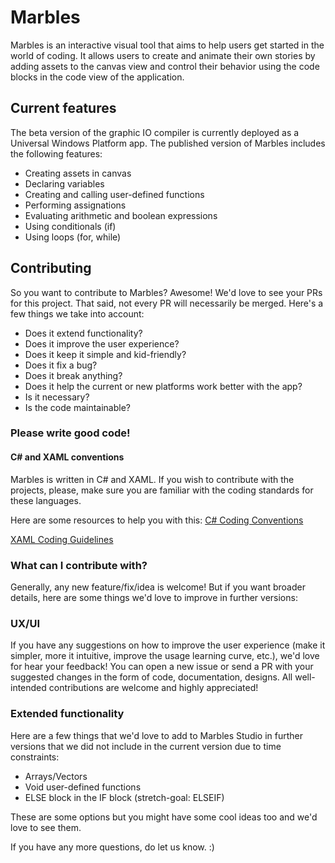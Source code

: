 # Marbles
Marbles is an interactive visual tool that aims to help users get started in the world of coding. It allows users to create and animate their own stories by adding assets to the canvas view and control their behavior using the code blocks in the code view of the application.

## Current features
The beta version of the graphic IO compiler is currently deployed as a Universal Windows Platform app. The published version of Marbles includes the following features:
- Creating assets in canvas
- Declaring variables
- Creating and calling user-defined functions
- Performing assignations
- Evaluating arithmetic and boolean expressions
- Using conditionals (if)
- Using loops (for, while)

## Contributing
So you want to contribute to Marbles? Awesome! We'd love to see your PRs for this project. That said, not every PR will necessarily be merged. Here's a few things we take into account:
- Does it extend functionality?
- Does it improve the user experience?
- Does it keep it simple and kid-friendly?
- Does it fix a bug?
- Does it break anything?
- Does it help the current or new platforms work better with the app?
- Is it necessary?
- Is the code maintainable?

### Please write good code!

#### C# and XAML conventions
Marbles is written in C# and XAML. If you wish to contribute with the projects, please, make sure you are familiar with the coding standards for these languages. 

Here are some resources to help you with this:
[C# Coding Conventions](https://docs.microsoft.com/en-us/dotnet/csharp/programming-guide/inside-a-program/coding-conventions)

[XAML Coding Guidelines](https://github.com/cmaneu/xaml-coding-guidelines)

### What can I contribute with?
Generally, any new feature/fix/idea is welcome! But if you want broader details, here are some things we'd love to improve in further versions:

### UX/UI
If you have any suggestions on how to improve the user experience (make it simpler, more it intuitive, improve the usage learning curve, etc.), we'd love for hear your feedback! You can open a new issue or send a PR with your suggested changes in the form of code, documentation, designs. All well-intended contributions are welcome and highly appreciated!

### Extended functionality
Here are a few things that we'd love to add to Marbles Studio in further versions that we did not include in the current version due to time constraints:
- Arrays/Vectors
- Void user-defined functions
- ELSE block in the IF block (stretch-goal: ELSEIF)

These are some options but you might have some cool ideas too and we'd love to see them.

If you have any more questions, do let us know. :)
